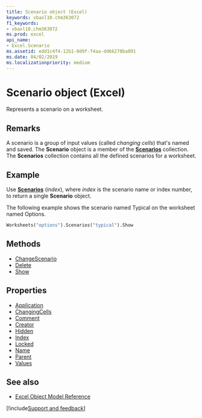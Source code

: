 ```yaml
---
title: Scenario object (Excel)
keywords: vbaxl10.chm363072
f1_keywords:
- vbaxl10.chm363072
ms.prod: excel
api_name:
- Excel.Scenario
ms.assetid: edd1c4f4-12b1-0d9f-f4aa-dd66278ba891
ms.date: 04/02/2019
ms.localizationpriority: medium
---
```



# Scenario object (Excel)

Represents a scenario on a worksheet.


## Remarks

A scenario is a group of input values (called _changing cells_) that's named and saved. The **Scenario** object is a member of the **[Scenarios](Excel.Scenarios.md)** collection. The **Scenarios** collection contains all the defined scenarios for a worksheet.


## Example

Use **[Scenarios](Excel.Worksheet.Scenarios.md)** (_index_), where _index_ is the scenario name or index number, to return a single **Scenario** object. 

The following example shows the scenario named Typical on the worksheet named Options.

```vb
Worksheets("options").Scenarios("typical").Show
```

## Methods

- [ChangeScenario](Excel.Scenario.ChangeScenario.md)
- [Delete](Excel.Scenario.Delete.md)
- [Show](Excel.Scenario.Show.md)

## Properties

- [Application](Excel.Scenario.Application.md)
- [ChangingCells](Excel.Scenario.ChangingCells.md)
- [Comment](Excel.Scenario.Comment.md)
- [Creator](Excel.Scenario.Creator.md)
- [Hidden](Excel.Scenario.Hidden.md)
- [Index](Excel.Scenario.Index.md)
- [Locked](Excel.Scenario.Locked.md)
- [Name](Excel.Scenario.Name.md)
- [Parent](Excel.Scenario.Parent.md)
- [Values](Excel.Scenario.Values.md)

## See also

- [Excel Object Model Reference](overview/Excel/object-model.md)

[!include[Support and feedback](~/includes/feedback-boilerplate.md)]